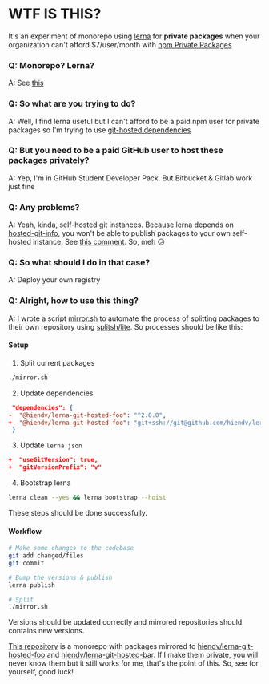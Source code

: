 # WTF IS THIS?
It's an experiment of monorepo using [lerna](https://github.com/lerna/lerna) for **private packages** when your organization can't afford $7/user/month with [npm Private Packages](https://www.npmjs.com/pricing)

### Q: Monorepo? Lerna?
A: See [this](https://github.com/lerna/lerna#about)

### Q: So what are you trying to do?
A: Well, I find lerna useful but I can't afford to be a paid npm user for private packages so I'm trying to use [git-hosted dependencies](https://github.com/lerna/lerna#git-hosted-dependencies)

### Q: But you need to be a paid GitHub user to host these packages privately?
A: Yep, I'm in GitHub Student Developer Pack. But Bitbucket & Gitlab work just fine

### Q: Any problems?
A: Yeah, kinda, self-hosted git instances. Because lerna depends on [hosted-git-info](https://www.npmjs.com/package/hosted-git-info), you won't be able to publish packages to your own self-hosted instance. See [this comment](https://github.com/npm/hosted-git-info/issues/27#issuecomment-400072894). So, meh :confused:

### Q: So what should I do in that case?
A: Deploy your own registry

### Q: Alright, how to use this thing?
A: I wrote a script [mirror.sh](mirror.sh) to automate the process of splitting packages to their own repository using [splitsh/lite](https://github.com/splitsh/lite). So processes should be like this:

#### Setup
1. Split current packages
```bash
./mirror.sh
```

2. Update dependencies
```json
 "dependencies": {
-  "@hiendv/lerna-git-hosted-foo": "^2.0.0",
+  "@hiendv/lerna-git-hosted-foo": "git+ssh://git@github.com/hiendv/lerna-git-hosted-foo.git#semver:^2.0.0"
 }
```

3. Update `lerna.json`
```json
+  "useGitVersion": true,
+  "gitVersionPrefix": "v"
```

4. Bootstrap lerna
```bash
lerna clean --yes && lerna bootstrap --hoist
```
These steps should be done successfully.

#### Workflow
```bash
# Make some changes to the codebase
git add changed/files
git commit

# Bump the versions & publish
lerna publish

# Split
./mirror.sh
```
Versions should be updated correctly and mirrored repositories should contains new versions.

[This repository](https://github.com/hiendv/lerna-git-hosted) is a monorepo with packages mirrored to [hiendv/lerna-git-hosted-foo](https://github.com/hiendv/lerna-git-hosted-foo) and [hiendv/lerna-git-hosted-bar](https://github.com/hiendv/lerna-git-hosted-bar). If I make them private, you will never know them but it still works for me, that's the point of this. So, see for yourself, good luck!